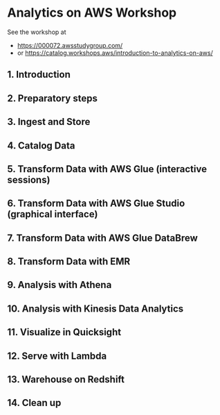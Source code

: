 # Analytics on AWS Workshop

See the workshop at

- <https://000072.awsstudygroup.com/>
- or <https://catalog.workshops.aws/introduction-to-analytics-on-aws/>

## 1. Introduction

## 2. Preparatory steps

## 3. Ingest and Store

## 4. Catalog Data

## 5. Transform Data with AWS Glue (interactive sessions)

## 6. Transform Data with AWS Glue Studio (graphical interface)

## 7. Transform Data with AWS Glue DataBrew

## 8. Transform Data with EMR

## 9. Analysis with Athena

## 10. Analysis with Kinesis Data Analytics

## 11. Visualize in Quicksight

## 12. Serve with Lambda

## 13. Warehouse on Redshift

## 14. Clean up
